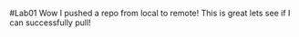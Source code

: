 #Lab01
Wow I pushed a repo from local to remote!
This is great lets see if I can successfully pull!
